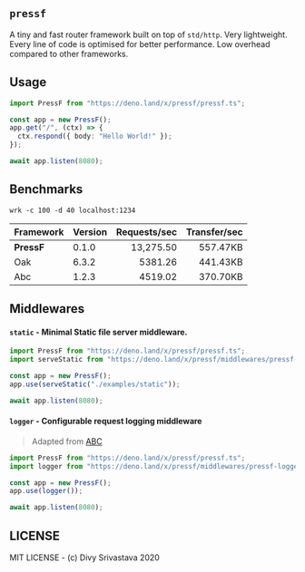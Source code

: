## `pressf`

A tiny and fast router framework built on top of `std/http`. Very lightweight.
Every line of code is optimised for better performance. Low overhead compared to
other frameworks.

## Usage

```typescript
import PressF from "https://deno.land/x/pressf/pressf.ts";

const app = new PressF();
app.get("/", (ctx) => {
  ctx.respond({ body: "Hello World!" });
});

await app.listen(8080);
```

## Benchmarks

`wrk -c 100 -d 40 localhost:1234`

| Framework  | Version | Requests/sec | Transfer/sec |
| :--------- | :------ | -----------: | -----------: |
| **PressF** | 0.1.0   |    13,275.50 |     557.47KB |
| Oak        | 6.3.2   |      5381.26 |     441.43KB |
| Abc        | 1.2.3   |      4519.02 |     370.70KB |

## Middlewares

#### `static` - Minimal Static file server middleware.

```typescript
import PressF from "https://deno.land/x/pressf/pressf.ts";
import serveStatic from "https://deno.land/x/pressf/middlewares/pressf-static/mod.ts";

const app = new PressF();
app.use(serveStatic("./examples/static"));

await app.listen(8080);
```

#### `logger` - Configurable request logging middleware

> Adapted from [ABC](https://deno.land/x/abc)

```typescript
import PressF from "https://deno.land/x/pressf/pressf.ts";
import logger from "https://deno.land/x/pressf/middlewares/pressf-logger/mod.ts";

const app = new PressF();
app.use(logger());

await app.listen(8080);
```

## LICENSE

MIT LICENSE - (c) Divy Srivastava 2020
